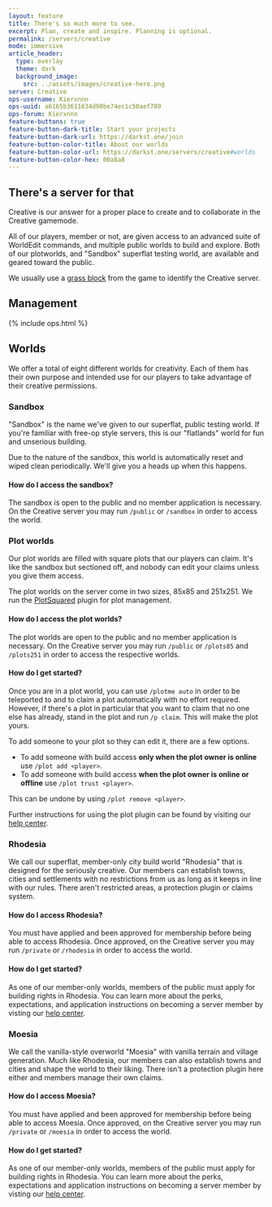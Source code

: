 ```yaml
---
layout: feature
title: There's so much more to see.
excerpt: Plan, create and inspire. Planning is optional. 
permalink: /servers/creative
mode: immersive
article_header:
  type: overlay
  theme: dark
  background_image:
    src: ../assets/images/creative-hero.png
server: Creative
ops-username: Kierxnnn
ops-uuid: a6165b3611634d98be74ec1c50aef789
ops-forum: Kierxnnn
feature-buttons: true
feature-button-dark-title: Start your projects
feature-button-dark-url: https://darkst.one/join
feature-button-color-title: About our worlds
feature-button-color-url: https://darkst.one/servers/creative#worlds
feature-button-color-hex: 00a8a8
---
```


## There's a server for that
Creative is our answer for a proper place to create and to collaborate in the Creative gamemode.

All of our players, member or not, are given access to an advanced suite of WorldEdit commands, and multiple public worlds to build and explore. Both of our plotworlds, and "Sandbox" superflat testing world, are available and geared toward the public.

We usually use a [grass block](https://minecraft.gamepedia.com/Grass_Block) from the game to identify the Creative server.

## Management
<div class="ops-section">
  {% include ops.html %}
</div>

## Worlds
We offer a total of eight different worlds for creativity. Each of them has their own purpose and intended use for our players to take advantage of their creative permissions.

### Sandbox
"Sandbox" is the name we've given to our superflat, public testing world. If you're familiar with free-op style servers, this is our "flatlands" world for fun and unserious building.

Due to the nature of the sandbox, this world is automatically reset and wiped clean periodically. We'll give you a heads up when this happens.

#### How do I access the sandbox?
The sandbox is open to the public and no member application is necessary. On the Creative server you may run `/public` or `/sandbox` in order to access the world.

### Plot worlds
Our plot worlds are filled with square plots that our players can claim. It's like the sandbox but sectioned off, and nobody can edit your claims unless you give them access.

The plot worlds on the server come in two sizes, 85x85 and 251x251. We run the [PlotSquared](https://github.com/IntellectualSites/PlotSquared) plugin for plot management.

#### How do I access the plot worlds?
The plot worlds are open to the public and no member application is necessary. On the Creative server you may run `/public` or `/plots85` and `/plots251` in order to access the respective worlds.

#### How do I get started?
Once you are in a plot world, you can use `/plotme auto` in order to be teleported to and to claim a plot automatically with no effort required. However, if there's a plot in particular that you want to claim that no one else has already, stand in the plot and run `/p claim`. This will make the plot yours.

To add someone to your plot so they can edit it, there are a few options.
* To add someone with build access **only when the plot owner is online** use `/plot add <player>`.
* To add someone with build access **when the plot owner is online or offline** use `/plot trust <player>`.

This can be undone by using `/plot remove <player>`.

Further instructions for using the plot plugin can be found by visiting our [help center](../hc).

### Rhodesia
We call our superflat, member-only city build world "Rhodesia" that is designed for the seriously creative. Our members can establish towns, cities and settlements with no restrictions from us as long as it keeps in line with our rules. There aren't restricted areas, a protection plugin or claims system.

#### How do I access Rhodesia?
You must have applied and been approved for membership before being able to access Rhodesia. Once approved, on the Creative server you may run `/private` or `/rhodesia` in order to access the world.

#### How do I get started?
As one of our member-only worlds, members of the public must apply for building rights in Rhodesia. You can learn more about the perks,  expectations, and application instructions on becoming a server member by visting our [help center](../hc/titles-and-honors#server-membership).

### Moesia
We call the vanilla-style overworld "Moesia" with vanilla terrain and village generation. Much like Rhodesia, our members can also establish towns and cities and shape the world to their liking. There isn't a protection plugin here either and members manage their own claims.

#### How do I access Moesia?
You must have applied and been approved for membership before being able to access Moesia. Once approved, on the Creative server you may run `/private` or `/moesia` in order to access the world.

#### How do I get started?
As one of our member-only worlds, members of the public must apply for building rights in Rhodesia. You can learn more about the perks,  expectations and application instructions on becoming a server member by visting our [help center](../hc/titles-and-honors#server-membership).
